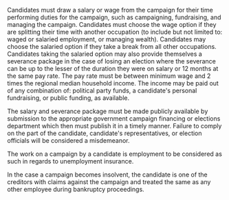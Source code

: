Candidates must draw a salary or wage from the campaign for their time performing duties for the campaign, such as campaigning, fundraising, and managing the campaign. Candidates must choose the wage option if they are splitting their time with another occupation (to include but not limited to: waged or salaried employment, or managing wealth). Candidates may choose the salaried option if they take a break from all other occupations. Candidates taking the salaried option may also provide themselves a severance package in the case of losing an election where the severance can be up to the lesser of the duration they were on salary or 12 months at the same pay rate. The pay rate must be between minimum wage and 2 times the regional median household income. The income may be paid out of any combination of: political party funds, a candidate's personal fundraising, or public funding, as available.

The salary and severance package must be made publicly available by submission to the appropriate government campaign financing or elections department which then must publish it in a timely manner. Failure to comply on the part of the candidate, candidate's representatives, or election officials will be considered a misdemeanor.

The work on a campaign by a candidate is employment to be considered as such in regards to unemployment insurance.

In the case a campaign becomes insolvent, the candidate is one of the creditors with claims against the campaign and treated the same as any other employee during bankruptcy proceedings.
